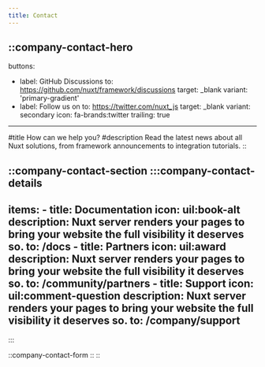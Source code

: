 ```yaml
---
title: Contact
---
```


::company-contact-hero
---
buttons:
  - label: GitHub Discussions
    to: https://github.com/nuxt/framework/discussions
    target: _blank
    variant: 'primary-gradient'
  - label: Follow us on
    to: https://twitter.com/nuxt_js
    target: _blank
    variant: secondary
    icon: fa-brands:twitter
    trailing: true
---
#title
How can we help you?
#description
Read the latest news about all Nuxt solutions, from framework announcements to integration tutorials.
::

::company-contact-section
  :::company-contact-details
  ---
  items:
    - title: Documentation
      icon: uil:book-alt
      description: Nuxt server renders your pages to bring your website the full visibility it deserves so.
      to: /docs
    - title: Partners
      icon: uil:award
      description: Nuxt server renders your pages to bring your website the full visibility it deserves so.
      to: /community/partners
    - title: Support
      icon: uil:comment-question
      description: Nuxt server renders your pages to bring your website the full visibility it deserves so.
      to: /company/support
  ---
  :::

  ::company-contact-form
  ::
::
